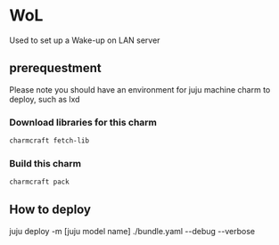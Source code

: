 # WoL

Used to set up a Wake-up on LAN server

## prerequestment

Please note you should have an environment for juju machine charm to deploy,
such as lxd

### Download libraries for this charm

```bash
charmcraft fetch-lib
```

### Build this charm

```bash
charmcraft pack
```

## How to deploy

juju deploy -m [juju model name] ./bundle.yaml --debug --verbose
